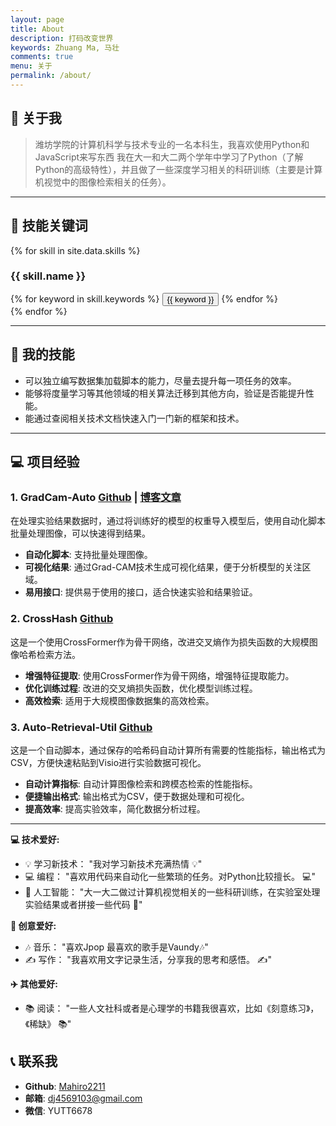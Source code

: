 ```yaml
---
layout: page
title: About
description: 打码改变世界
keywords: Zhuang Ma, 马壮
comments: true
menu: 关于
permalink: /about/
---
```

##  👋  关于我
> 潍坊学院的计算机科学与技术专业的一名本科生，我喜欢使用Python和JavaScript来写东西
> 我在大一和大二两个学年中学习了Python（了解Python的高级特性），并且做了一些深度学习相关的科研训练（主要是计算机视觉中的图像检索相关的任务）。

---

## 🚀 技能关键词
{% for skill in site.data.skills %}
### {{ skill.name }}
<div class="btn-inline">
{% for keyword in skill.keywords %}
<button class="btn btn-outline" type="button">{{ keyword }}</button>
{% endfor %}
</div>
{% endfor %}

---

##  💪  我的技能
*  可以独立编写数据集加载脚本的能力，尽量去提升每一项任务的效率。
*  能够将度量学习等其他领域的相关算法迁移到其他方向，验证是否能提升性能。
*  能通过查阅相关技术文档快速入门一门新的框架和技术。

---

##  💻  项目经验
### 1. GradCam-Auto  [Github](https://github.com/Mahiro2211/GradCAM_Auto) | [博客文章](https://mahiro2211.github.io/2023/12/08/grad-cam-auto/)
在处理实验结果数据时，通过将训练好的模型的权重导入模型后，使用自动化脚本批量处理图像，可以快速得到结果。
<br>
*   **自动化脚本**: 支持批量处理图像。
*   **可视化结果**: 通过Grad-CAM技术生成可视化结果，便于分析模型的关注区域。
*   **易用接口**: 提供易于使用的接口，适合快速实验和结果验证。

### 2. CrossHash  [Github](https://github.com/Mahiro2211/CrossHash)
这是一个使用CrossFormer作为骨干网络，改进交叉熵作为损失函数的大规模图像哈希检索方法。
<br>
*   **增强特征提取**: 使用CrossFormer作为骨干网络，增强特征提取能力。
*   **优化训练过程**: 改进的交叉熵损失函数，优化模型训练过程。
*   **高效检索**: 适用于大规模图像数据集的高效检索。

### 3. Auto-Retrieval-Util  [Github](https://github.com/Mahiro2211/Eval_Image_Retrieval_and_Cross_Modal_Retrieval)
这是一个自动脚本，通过保存的哈希码自动计算所有需要的性能指标，输出格式为CSV，方便快速粘贴到Visio进行实验数据可视化。
<br>
*   **自动计算指标**: 自动计算图像检索和跨模态检索的性能指标。
*   **便捷输出格式**: 输出格式为CSV，便于数据处理和可视化。
*   **提高效率**: 提高实验效率，简化数据分析过程。

---

**💻  技术爱好:**

*   💡 学习新技术：  "我对学习新技术充满热情 💡"
*   💻  编程： "喜欢用代码来自动化一些繁琐的任务。对Python比较擅长。 💻"
*   🤖  人工智能： "大一大二做过计算机视觉相关的一些科研训练，在实验室处理实验结果或者拼接一些代码 🤖"

**🎨  创意爱好:**

*   🎶  音乐： "喜欢Jpop 最喜欢的歌手是Vaundy🎶"
*   ✍️ 写作： "我喜欢用文字记录生活，分享我的思考和感悟。 ✍️"

**✈️  其他爱好:**

*   📚  阅读： "一些人文社科或者是心理学的书籍我很喜欢，比如《刻意练习》，《稀缺》 📚"

##  📞  联系我

*   **Github**:  [Mahiro2211](https://github.com/Mahiro2211)
*   **邮箱**: dj4569103@gmail.com
*   **微信**: YUTT6678 
